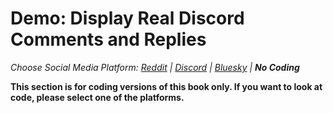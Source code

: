 # Demo: Display Real Discord Comments and Replies
_Choose Social Media Platform: <a href='../../../reddit/ch14_moderation/06_comments_and_replies/03_demo_recursion_real.html'>Reddit</a> | <a href='../../../discord/ch14_moderation/06_comments_and_replies/03_demo_recursion_real.html'>Discord</a> | <a href='../../../bsky/ch14_moderation/06_comments_and_replies/03_demo_recursion_real.html'>Bluesky</a> | __No Coding___

__This section is for coding versions of this book only. If you want to look at code, please select one of the platforms.__